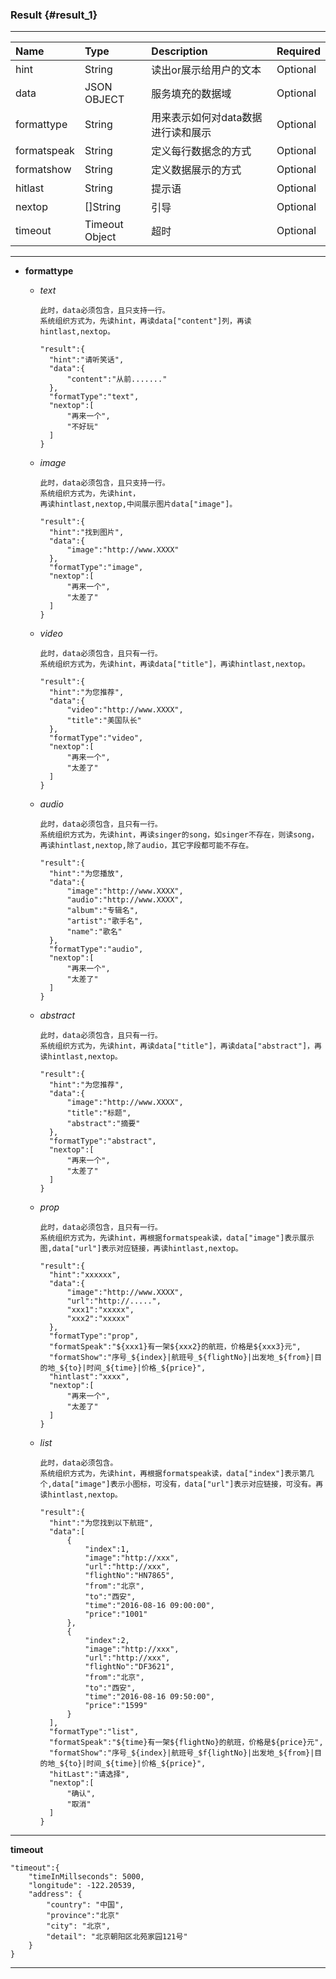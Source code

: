 ### Result {#result_1}

---

| Name | Type | Description | Required |
| :--- | :--- | :--- | :--- |
| hint | String | 读出or展示给用户的文本 | Optional |
| data | JSON OBJECT | 服务填充的数据域 | Optional |
| formattype | String | 用来表示如何对data数据进行读和展示 | Optional |
| formatspeak | String | 定义每行数据念的方式 | Optional |
| formatshow | String | 定义数据展示的方式 | Optional |
| hitlast | String | 提示语 | Optional |
| nextop | \[\]String | 引导 | Optional |
| timeout | Timeout Object | 超时 | Optional |

---

* **formattype**

  * _text_

    ```
    此时，data必须包含，且只支持一行。
    系统组织方式为，先读hint，再读data["content"]列，再读hintlast,nextop。

    "result":{
      "hint":"请听笑话",
      "data":{
          "content":"从前......."
      },
      "formatType":"text",
      "nextop":[
          "再来一个",
          "不好玩"
      ]
    }
    ```

  * _image_

    ```
    此时，data必须包含，且只支持一行。
    系统组织方式为，先读hint，
    再读hintlast,nextop,中间展示图片data["image"]。

    "result":{
      "hint":"找到图片",
      "data":{
          "image":"http://www.XXXX"
      },
      "formatType":"image",
      "nextop":[
          "再来一个",
          "太差了"
      ]
    }
    ```

  * _video_

    ```
    此时，data必须包含，且只有一行。
    系统组织方式为，先读hint，再读data["title"]，再读hintlast,nextop。

    "result":{
      "hint":"为您推荐",
      "data":{
          "video":"http://www.XXXX",
          "title":"美国队长"
      },
      "formatType":"video",
      "nextop":[
          "再来一个",
          "太差了"
      ]
    }
    ```

  * _audio_

    ```
    此时，data必须包含，且只有一行。
    系统组织方式为，先读hint，再读singer的song，如singer不存在，则读song，再读hintlast,nextop,除了audio，其它字段都可能不存在。

    "result":{
      "hint":"为您播放",
      "data":{
          "image":"http://www.XXXX",
          "audio":"http://www.XXXX",
          "album":"专辑名",
          "artist":"歌手名",
          "name":"歌名"
      },
      "formatType":"audio",
      "nextop":[
          "再来一个",
          "太差了"
      ]
    }
    ```

  * _abstract_

    ```
    此时，data必须包含，且只有一行。
    系统组织方式为，先读hint，再读data["title"]，再读data["abstract"]，再读hintlast,nextop。

    "result":{
      "hint":"为您推荐",
      "data":{
          "image":"http://www.XXXX",
          "title":"标题",
          "abstract":"摘要"
      },
      "formatType":"abstract",
      "nextop":[
          "再来一个",
          "太差了"
      ]
    }
    ```

  * _prop_

    ```
    此时，data必须包含，且只有一行。
    系统组织方式为，先读hint，再根据formatspeak读，data["image"]表示展示图,data["url"]表示对应链接，再读hintlast,nextop。

    "result":{
      "hint":"xxxxxx",
      "data":{
          "image":"http://www.XXXX",
          "url":"http://.....",
          "xxx1":"xxxxx",
          "xxx2":"xxxxx"
      },
      "formatType":"prop",
      "formatSpeak":"${xxx1}有一架${xxx2}的航班，价格是${xxx3}元",
      "formatShow":"序号_${index}|航班号_${flightNo}|出发地_${from}|目的地_${to}|时间_${time}|价格_${price}",
      "hintlast":"xxxx",
      "nextop":[
          "再来一个",
          "太差了"
      ]
    }
    ```

  * _list_

    ```
    此时，data必须包含。
    系统组织方式为，先读hint，再根据formatspeak读，data["index"]表示第几个,data["image"]表示小图标，可没有，data["url"]表示对应链接，可没有。再读hintlast,nextop。

    "result":{
      "hint":"为您找到以下航班",
      "data":[
          {
              "index":1,
              "image":"http://xxx",
              "url":"http://xxx",
              "flightNo":"HN7865",
              "from":"北京",
              "to":"西安",
              "time":"2016-08-16 09:00:00",
              "price":"1001"
          },
          {
              "index":2,
              "image":"http://xxx",
              "url":"http://xxx",
              "flightNo":"DF3621",
              "from":"北京",
              "to":"西安",
              "time":"2016-08-16 09:50:00",
              "price":"1599"
          }
      ],
      "formatType":"list",
      "formatSpeak":"${time}有一架${flightNo}的航班，价格是${price}元",
      "formatShow":"序号_${index}|航班号_$f{lightNo}|出发地_${from}|目的地_${to}|时间_${time}|价格_${price}",
      "hitLast":"请选择",
      "nextop":[
          "确认",
          "取消"
      ]
    }
    ```

---

**timeout**

```
"timeout":{
    "timeInMillseconds": 5000,
    "longitude": -122.20539,
    "address": {
        "country": "中国",        
        "province":"北京"
        "city": "北京",
        "detail": "北京朝阳区北苑家园121号"
    }
}
```

---



